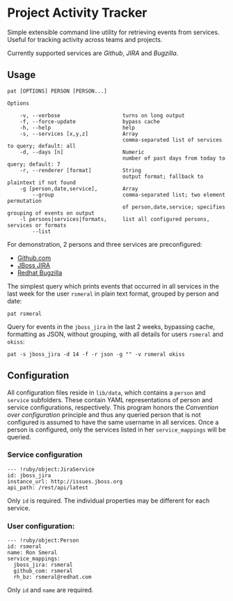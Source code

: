Project Activity Tracker
========================

Simple extensible command line utility for retrieving events from services. Useful for tracking activity across teams and projects.

Currently supported services are *Github*, *JIRA* and *Bugzilla*.

## Usage

```
pat [OPTIONS] PERSON [PERSON...]

Options

    -v, --verbose                    turns on long output
    -f, --force-update               bypass cache
    -h, --help                       help
    -s, --services [x,y,z]           Array
                                     comma-separated list of services to query; default: all
    -d, --days [n]                   Numeric
                                     number of past days from today to query; default: 7
    -r, --renderer [format]          String
                                     output format; fallback to plaintext if not found
    -g [person,date,service],        Array
        --group                      comma-separated list; two element permutation
                                     of person,date,service; specifies grouping of events on output
    -l persons|services|formats,     list all configured persons, services or formats
        --list
```

For demonstration, 2 persons and three services are preconfigured:
* [Github.com](http://github.com)
* [JBoss JIRA](http://issues.jboss.org)
* [Redhat Bugzilla](http://bugzilla.redhat.com)

The simplest query which prints events that occurred in all services in the last week for the user `rsmeral` in plain text format, grouped by person and date:

    pat rsmeral

Query for events in the `jboss_jira` in the last 2 weeks, bypassing cache, formatting as JSON, without grouping, with all details for users `rsmeral` and `okiss`:

    pat -s jboss_jira -d 14 -f -r json -g "" -v rsmeral okiss

## Configuration

All configuration files reside in `lib/data`, which contains a `person` and `service` subfolders. These contain YAML representations of person and service configurations, respectively.
This program honors the _Convention over configuration_ principle and thus any queried person that is not configured is assumed to have the same username in all services. Once a person is configured, only the services listed in her `service_mappings` will be queried.

### Service configuration
```
--- !ruby/object:JiraService
id: jboss_jira
instance_url: http://issues.jboss.org
api_path: /rest/api/latest
```
Only `id` is required. The individual properties may be different for each service. 

### User configuration:
```
--- !ruby/object:Person
id: rsmeral
name: Ron Smeral
service_mappings:
  jboss_jira: rsmeral
  github_com: rsmeral
  rh_bz: rsmeral@redhat.com
```
Only `id` and `name` are required. 